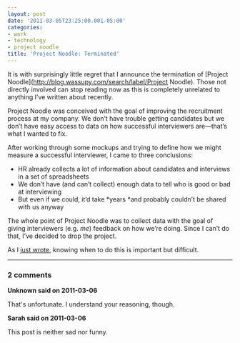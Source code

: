 ```yaml
---
layout: post
date: '2011-03-05T23:25:00.001-05:00'
categories:
- work
- technology
- project noodle
title: 'Project Noodle: Terminated'
---
```



It is with surprisingly little regret that I announce the termination of [Project Noodle](http://blog.wassupy.com/search/label/Project Noodle). Those not directly involved can stop reading now as this is completely unrelated to anything I’ve written about recently.

Project Noodle was conceived with the goal of improving the recruitment process at my company. We don’t have trouble getting candidates but we don’t have easy access to data on how successful interviewers are—that’s what I wanted to fix.

After working through some mockups and trying to define how we might measure a successful interviewer, I came to three conclusions:  <ul>   <li>HR already collects a lot of information about candidates and interviews in a set of spreadsheets</li>    <li>We don’t have (and can’t collect) enough data to tell who is good or bad at interviewing</li>    <li>But even if we could, it’d take *years *and probably couldn’t be shared with us anyway</li> </ul>

The whole point of Project Noodle was to collect data with the goal of giving interviewers (e.g. *me*) feedback on how we’re doing. Since I can’t do that, I’ve decided to drop the project. 

As I [just wrote](../../2011/03/code-isnt-always-best-tool.html), knowing when to do this is important but difficult.

---

### 2 comments

**Unknown said on 2011-03-06**

That's unfortunate. I understand your reasoning, though.

**Sarah said on 2011-03-06**

This post is neither sad nor funny.

